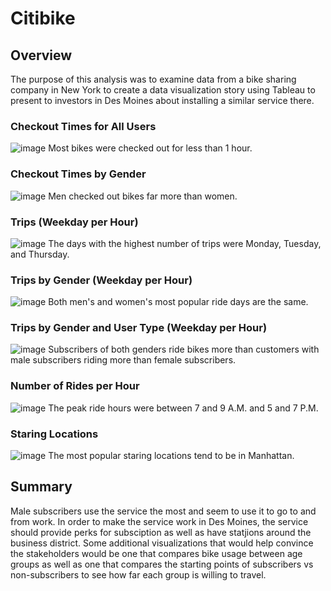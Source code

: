 # Citibike

## Overview
The purpose of this analysis was to examine data from a bike sharing company in New York to create a data visualization story using Tableau to present to investors in Des Moines about installing a similar service there. 


### Checkout Times for All Users
![image](https://user-images.githubusercontent.com/112590378/206357905-71213f60-7f86-4bd2-adc4-6ae0ae73d347.png)
Most bikes were checked out for less than 1 hour.

### Checkout Times by Gender
![image](https://user-images.githubusercontent.com/112590378/206357921-9f953d17-d1d5-4d3c-967c-c7e87677c061.png)
Men checked out bikes far more than women.

### Trips (Weekday per Hour)
![image](https://user-images.githubusercontent.com/112590378/206357945-a7a511c6-9caf-4d92-831c-d0532bc0e654.png)
The days with the highest number of trips were Monday, Tuesday, and Thursday.

### Trips by Gender (Weekday per Hour)
![image](https://user-images.githubusercontent.com/112590378/206357973-38e44ea8-f042-484d-b51c-8ed04209baee.png)
Both men's and women's most popular ride days are the same.

### Trips by Gender and User Type (Weekday per Hour)
![image](https://user-images.githubusercontent.com/112590378/206357990-3cef58b8-eba6-4548-99b4-b9ebbd737548.png)
Subscribers of both genders ride bikes more than customers with male subscribers riding more than female subscribers.

### Number of Rides per Hour
![image](https://user-images.githubusercontent.com/112590378/206358005-bafc7fdd-0b05-4a67-a7ae-26714140d13e.png)
The peak ride hours were between 7 and 9 A.M. and 5 and 7 P.M. 

### Staring Locations
![image](https://user-images.githubusercontent.com/112590378/206358022-83969cc1-d468-4ee6-a10e-9a56d6320eb4.png)
The most popular staring locations tend to be in Manhattan.

## Summary 

Male subscribers use the service the most and seem to use it to go to and from work. In order to make the service work in Des Moines, the service should provide perks for subsciption as well as have statjions around the business district.
Some additional visualizations that would help convince the stakeholders would be one that compares bike usage between age groups as well as one that compares the starting points of subscribers vs non-subscribers to see how far each group is willing to travel.
